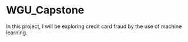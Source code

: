 # WGU_Capstone
In this project, I will be exploring credit card fraud by the use of machine learning.
